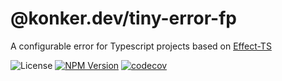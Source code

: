 # @konker.dev/tiny-error-fp

A configurable error for Typescript projects based on [Effect-TS](https://www.effect.website/)

![License](https://img.shields.io/github/license/konkerdotdev/tiny-error-fp)
[![NPM Version](https://img.shields.io/npm/v/%40konker.dev%2Ftiny-error-fp)](https://www.npmjs.com/package/@konker.dev/tiny-error-fp)
[![codecov](https://codecov.io/gh/konkerdotdev/tiny-error-fp/graph/badge.svg?token=G0CMXHW679)](https://codecov.io/gh/konkerdotdev/tiny-error-fp)
